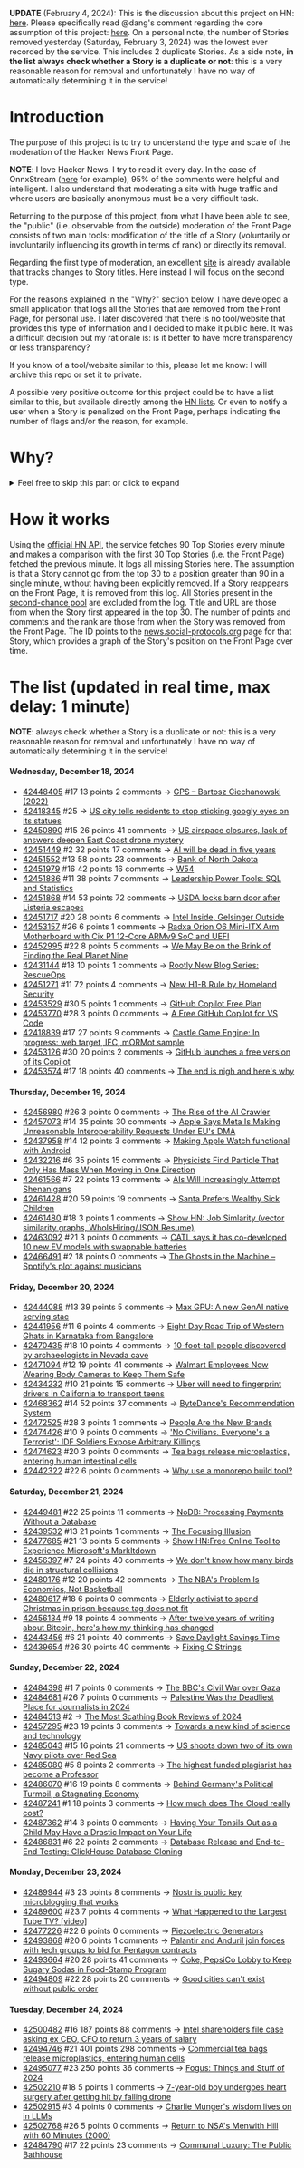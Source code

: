**UPDATE** (February 4, 2024): This is the discussion about this project on HN: [here](https://news.ycombinator.com/item?id=39230513). Please specifically read @dang's comment regarding the core assumption of this project: [here](https://news.ycombinator.com/item?id=39231537). On a personal note, the number of Stories removed yesterday (Saturday, February 3, 2024) was the lowest ever recorded by the service. This includes 2 duplicate Stories. As a side note, **in the list always check whether a Story is a duplicate or not**: this is a very reasonable reason for removal and unfortunately I have no way of automatically determining it in the service!

# Introduction

The purpose of this project is to try to understand the type and scale of the moderation of the Hacker News Front Page.

**NOTE**: I love Hacker News. I try to read it every day. In the case of OnnxStream ([here](https://news.ycombinator.com/item?id=37752632) for example), 95% of the comments were helpful and intelligent. I also understand that moderating a site with huge traffic and where users are basically anonymous must be a very difficult task.

Returning to the purpose of this project, from what I have been able to see, the "public" (i.e. observable from the outside) moderation of the Front Page consists of two main tools: modification of the title of a Story (voluntarily or involuntarily influencing its growth in terms of rank) or directly its removal.

Regarding the first type of moderation, an excellent [site](https://hackernewstitles.netlify.app/) is already available that tracks changes to Story titles. Here instead I will focus on the second type.

For the reasons explained in the "Why?" section below, I have developed a small application that logs all the Stories that are removed from the Front Page, for personal use. I later discovered that there is no tool/website that provides this type of information and I decided to make it public here. It was a difficult decision but my rationale is: is it better to have more transparency or less transparency?

If you know of a tool/website similar to this, please let me know: I will archive this repo or set it to private.

A possible very positive outcome for this project could be to have a list similar to this, but available directly among the [HN lists](https://news.ycombinator.com/lists). Or even to notify a user when a Story is penalized on the Front Page, perhaps indicating the number of flags and/or the reason, for example.

# Why?

<details>
<summary>Feel free to skip this part or click to expand</summary>

A friend of mine posted two Stories on Hacker News related to OnnxStream (31 days apart), the first related to SDXL Turbo support and the second related to TinyLlama and Mistral 7B support.

In the case of the [first](https://news.ycombinator.com/item?id=38646969), the Story was among the first on the Front Page, until its title was changed from "Stable Diffusion Turbo on a Raspberry Pi Zero 2 generates an image in 29 minutes" to "OnnxStream: Stable Diffusion XL 1.0 Base on a Raspberry Pi Zero 2". This effectively "killed" the Story. One user pointed out that the new title didn't reflect the spirit of the Story (thanks @practice9).

In the case of the [second](https://news.ycombinator.com/item?id=38991145), the Story was in third place on the Front Page, less than an hour after the submission. In this case it was simply removed from the Front Page.

Having discovered this, perplexed, I sent an email to the moderator. @dang, who was very kind and quick in his response, explained to me that the Story had been flagged by users even without being explicitly [flagged], and that he could therefore only hypothesize the causes of the flag. His hypothesis was that (some?) users might be fed up with news related to LLMs.

While I have no reason to doubt Daniel's good faith, it's hard to believe that HN users would be tired of LLM-related news.

So I decided to develop a small console application to determine the frequency of this phenomenon (actually I was also motivated by the prospect of writing some C# code, after more than 2 years of complete abstinence). I subsequently discovered that there were no tools/websites that monitored this specific phenomenon and I therefore decided to make it public here.

</details>

# How it works

Using the [official HN API](https://github.com/HackerNews/API), the service fetches 90 Top Stories every minute and makes a comparison with the first 30 Top Stories (i.e. the Front Page) fetched the previous minute. It logs all missing Stories here. The assumption is that a Story cannot go from the top 30 to a position greater than 90 in a single minute, without having been explicitly removed. If a Story reappears on the Front Page, it is removed from this log. All Stories present in the [second-chance pool](https://news.ycombinator.com/pool) are excluded from the log. Title and URL are those from when the Story first appeared in the top 30. The number of points and comments and the rank are those from when the Story was removed from the Front Page. The ID points to the [news.social-protocols.org](https://news.social-protocols.org) page for that Story, which provides a graph of the Story's position on the Front Page over time.

# The list (updated in real time, max delay: 1 minute)

**NOTE**: always check whether a Story is a duplicate or not: this is a very reasonable reason for removal and unfortunately I have no way of automatically determining it in the service!

#### **Wednesday, December 18, 2024**
<!-- HN:42448405:start -->
* [42448405](https://news.social-protocols.org/stats?id=42448405) #17 13 points 2 comments -> [GPS – Bartosz Ciechanowski (2022)](https://ciechanow.ski/gps/)<!-- HN:42448405:end --><!-- HN:42418345:start -->
* [42418345](https://news.social-protocols.org/stats?id=42418345) #25 -> [US city tells residents to stop sticking googly eyes on its statues](https://news.sky.com/story/us-city-tells-residents-to-stop-sticking-googly-eyes-on-its-statues-13273478)<!-- HN:42418345:end --><!-- HN:42450890:start -->
* [42450890](https://news.social-protocols.org/stats?id=42450890) #15 26 points 41 comments -> [US airspace closures, lack of answers deepen East Coast drone mystery](https://www.theregister.com/2024/12/17/mystery_drone_sightings/)<!-- HN:42450890:end --><!-- HN:42451449:start -->
* [42451449](https://news.social-protocols.org/stats?id=42451449) #2 32 points 17 comments -> [AI will be dead in five years](https://erikgahner.dk/2024/ai-will-be-dead-in-five-years/)<!-- HN:42451449:end --><!-- HN:42451552:start -->
* [42451552](https://news.social-protocols.org/stats?id=42451552) #13 58 points 23 comments -> [Bank of North Dakota](https://en.wikipedia.org/wiki/Bank_of_North_Dakota)<!-- HN:42451552:end --><!-- HN:42451979:start -->
* [42451979](https://news.social-protocols.org/stats?id=42451979) #16 42 points 16 comments -> [W54](https://en.wikipedia.org/wiki/W54)<!-- HN:42451979:end --><!-- HN:42451886:start -->
* [42451886](https://news.social-protocols.org/stats?id=42451886) #11 38 points 7 comments -> [Leadership Power Tools: SQL and Statistics](https://matt.blwt.io/post/leadership-power-tools-sql-and-statistics/)<!-- HN:42451886:end --><!-- HN:42451868:start -->
* [42451868](https://news.social-protocols.org/stats?id=42451868) #14 53 points 72 comments -> [USDA locks barn door after Listeria escapes](https://efoodalert.com/2024/12/17/usda-locks-barn-door-after-listeria-escapes/)<!-- HN:42451868:end --><!-- HN:42451717:start -->
* [42451717](https://news.social-protocols.org/stats?id=42451717) #20 28 points 6 comments -> [Intel Inside, Gelsinger Outside](https://spyglass.org/intel-outside-gelsinger/)<!-- HN:42451717:end --><!-- HN:42453157:start -->
* [42453157](https://news.social-protocols.org/stats?id=42453157) #26 6 points 1 comments -> [Radxa Orion O6 Mini-ITX Arm Motherboard with Cix P1 12-Core ARMv9 SoC and UEFI](https://www.cnx-software.com/2024/12/18/radxa-orion-o6-mini-itx-motherboard-is-powered-by-cix-p1-12-core-armv9-soc-with-a-30-tops-ai-accelerator/)<!-- HN:42453157:end --><!-- HN:42452995:start -->
* [42452995](https://news.social-protocols.org/stats?id=42452995) #22 8 points 5 comments -> [We May Be on the Brink of Finding the Real Planet Nine](https://www.scientificamerican.com/article/if-planet-nine-exists-well-find-it-soon/)<!-- HN:42452995:end --><!-- HN:42431144:start -->
* [42431144](https://news.social-protocols.org/stats?id=42431144) #18 10 points 1 comments -> [Rootly New Blog Series: RescueOps](https://rootly.com/blog/new-blog-series-rescueops)<!-- HN:42431144:end --><!-- HN:42451271:start -->
* [42451271](https://news.social-protocols.org/stats?id=42451271) #11 72 points 4 comments -> [New H1-B Rule by Homeland Security](https://twitter.com/FedericoNoemie/status/1869381822637133842)<!-- HN:42451271:end --><!-- HN:42453529:start -->
* [42453529](https://news.social-protocols.org/stats?id=42453529) #30 5 points 1 comments -> [GitHub Copilot Free Plan](https://github.com/features/copilot/plans)<!-- HN:42453529:end --><!-- HN:42453770:start -->
* [42453770](https://news.social-protocols.org/stats?id=42453770) #28 3 points 0 comments -> [A Free GitHub Copilot for VS Code](https://code.visualstudio.com/blogs/2024/12/18/free-github-copilot)<!-- HN:42453770:end --><!-- HN:42418839:start -->
* [42418839](https://news.social-protocols.org/stats?id=42418839) #17 27 points 9 comments -> [Castle Game Engine: In progress: web target, IFC, mORMot sample](https://castle-engine.io/wp/2024/11/30/in-progress-web-target-ifc-mormot-sample/)<!-- HN:42418839:end --><!-- HN:42453126:start -->
* [42453126](https://news.social-protocols.org/stats?id=42453126) #30 20 points 2 comments -> [GitHub launches a free version of its Copilot](https://techcrunch.com/2024/12/18/github-launches-a-free-version-of-its-copilot/)<!-- HN:42453126:end --><!-- HN:42453574:start -->
* [42453574](https://news.social-protocols.org/stats?id=42453574) #17 18 points 40 comments -> [The end is nigh and here's why](https://www.experimental-history.com/p/the-end-is-nigh-and-heres-why)<!-- HN:42453574:end -->
#### **Thursday, December 19, 2024**
<!-- HN:42456980:start -->
* [42456980](https://news.social-protocols.org/stats?id=42456980) #26 3 points 0 comments -> [The Rise of the AI Crawler](https://vercel.com/blog/the-rise-of-the-ai-crawler)<!-- HN:42456980:end --><!-- HN:42457073:start -->
* [42457073](https://news.social-protocols.org/stats?id=42457073) #14 35 points 30 comments -> [Apple Says Meta Is Making Unreasonable Interoperability Requests Under EU's DMA](https://www.macrumors.com/2024/12/18/apple-meta-interoperability-requests-dma/)<!-- HN:42457073:end --><!-- HN:42437958:start -->
* [42437958](https://news.social-protocols.org/stats?id=42437958) #14 12 points 3 comments -> [Making Apple Watch functional with Android](https://github.com/abishekmuthian/apple-watch-with-android)<!-- HN:42437958:end --><!-- HN:42432216:start -->
* [42432216](https://news.social-protocols.org/stats?id=42432216) #6 35 points 15 comments -> [Physicists Find Particle That Only Has Mass When Moving in One Direction](https://www.sciencealert.com/physicists-find-particle-that-only-has-mass-when-moving-in-one-direction)<!-- HN:42432216:end --><!-- HN:42461566:start -->
* [42461566](https://news.social-protocols.org/stats?id=42461566) #7 22 points 13 comments -> [AIs Will Increasingly Attempt Shenanigans](https://www.lesswrong.com/posts/v7iepLXH2KT4SDEvB/ais-will-increasingly-attempt-shenanigans)<!-- HN:42461566:end --><!-- HN:42461428:start -->
* [42461428](https://news.social-protocols.org/stats?id=42461428) #20 59 points 19 comments -> [Santa Prefers Wealthy Sick Children](https://taylor.town/santa-prefers)<!-- HN:42461428:end --><!-- HN:42461480:start -->
* [42461480](https://news.social-protocols.org/stats?id=42461480) #18 3 points 1 comments -> [Show HN: Job Simlarity (vector similarity graphs, WhoIsHiring/JSON Resume)](https://registry.jsonresume.org/job-similarity)<!-- HN:42461480:end --><!-- HN:42463092:start -->
* [42463092](https://news.social-protocols.org/stats?id=42463092) #21 3 points 0 comments -> [CATL says it has co-developed 10 new EV models with swappable batteries](https://www.reuters.com/business/energy/catl-says-it-will-build-over-1000-battery-swapping-stations-2025-2024-12-18/)<!-- HN:42463092:end --><!-- HN:42466491:start -->
* [42466491](https://news.social-protocols.org/stats?id=42466491) #2 18 points 0 comments -> [The Ghosts in the Machine – Spotify's plot against musicians](https://harpers.org/archive/2025/01/the-ghosts-in-the-machine-liz-pelly-spotify-musicians/)<!-- HN:42466491:end -->
#### **Friday, December 20, 2024**
<!-- HN:42444088:start -->
* [42444088](https://news.social-protocols.org/stats?id=42444088) #13 39 points 5 comments -> [Max GPU: A new GenAI native serving stac](https://www.modular.com/blog/introducing-max-24-6-a-gpu-native-generative-ai-platform)<!-- HN:42444088:end --><!-- HN:42441956:start -->
* [42441956](https://news.social-protocols.org/stats?id=42441956) #11 6 points 4 comments -> [Eight Day Road Trip of Western Ghats in Karnataka from Bangalore](https://travelswithpriyanka.substack.com/p/8-day-road-trip-of-western-ghats)<!-- HN:42441956:end --><!-- HN:42470435:start -->
* [42470435](https://news.social-protocols.org/stats?id=42470435) #18 10 points 4 comments -> [10-foot-tall people discovered by archaeologists in Nevada cave](https://www.msn.com/en-gb/news/world/10-foot-tall-people-discovered-by-archaeologists-in-nevada-cave/ar-BB1oQVZ2)<!-- HN:42470435:end --><!-- HN:42471094:start -->
* [42471094](https://news.social-protocols.org/stats?id=42471094) #12 19 points 41 comments -> [Walmart Employees Now Wearing Body Cameras to Keep Them Safe](https://petapixel.com/2024/12/19/walmart-employees-now-wearing-body-cameras-to-keep-them-safe/)<!-- HN:42471094:end --><!-- HN:42434232:start -->
* [42434232](https://news.social-protocols.org/stats?id=42434232) #10 21 points 15 comments -> [Uber will need to fingerprint drivers in California to transport teens](https://techcrunch.com/2024/12/05/uber-will-need-to-fingerprint-drivers-in-california-to-transport-teens/)<!-- HN:42434232:end --><!-- HN:42468362:start -->
* [42468362](https://news.social-protocols.org/stats?id=42468362) #14 52 points 37 comments -> [ByteDance's Recommendation System](https://github.com/bytedance/monolith)<!-- HN:42468362:end --><!-- HN:42472525:start -->
* [42472525](https://news.social-protocols.org/stats?id=42472525) #28 3 points 1 comments -> [People Are the New Brands](https://www.profgalloway.com/people-are-the-new-brands/)<!-- HN:42472525:end --><!-- HN:42474426:start -->
* [42474426](https://news.social-protocols.org/stats?id=42474426) #10 9 points 0 comments -> ['No Civilians. Everyone's a Terrorist': IDF Soldiers Expose Arbitrary Killings](https://www.haaretz.com/israel-news/2024-12-18/ty-article-magazine/.premium/idf-soldiers-expose-arbitrary-killings-and-rampant-lawlessness-in-gazas-netzarim-corridor/00000193-da7f-de86-a9f3-fefff2e50000)<!-- HN:42474426:end --><!-- HN:42474623:start -->
* [42474623](https://news.social-protocols.org/stats?id=42474623) #20 3 points 0 comments -> [Tea bags release microplastics, entering human intestinal cells](https://medicalxpress.com/news/2024-12-commercial-tea-bags-millions-microplastics.html)<!-- HN:42474623:end --><!-- HN:42442322:start -->
* [42442322](https://news.social-protocols.org/stats?id=42442322) #22 6 points 0 comments -> [Why use a monorepo build tool?](https://mill-build.org/blog/2-monorepo-build-tool.html)<!-- HN:42442322:end -->
#### **Saturday, December 21, 2024**<!-- HN:42449481:start -->
* [42449481](https://news.social-protocols.org/stats?id=42449481) #22 25 points 11 comments -> [NoDB: Processing Payments Without a Database](https://news.alvaroduran.com/p/nodb-processing-payments-without)<!-- HN:42449481:end --><!-- HN:42439532:start -->
* [42439532](https://news.social-protocols.org/stats?id=42439532) #13 21 points 1 comments -> [The Focusing Illusion](https://www.optimallyirrational.com/p/the-focusing-illusion)<!-- HN:42439532:end --><!-- HN:42477685:start -->
* [42477685](https://news.social-protocols.org/stats?id=42477685) #21 13 points 5 comments -> [Show HN:Free Online Tool to Experience Microsoft's MarkItdown](https://markitdown.pro)<!-- HN:42477685:end --><!-- HN:42456397:start -->
* [42456397](https://news.social-protocols.org/stats?id=42456397) #7 24 points 40 comments -> [We don't know how many birds die in structural collisions](https://robertvanwey.substack.com/p/evaluating-avian-deaths-by-collision)<!-- HN:42456397:end --><!-- HN:42480176:start -->
* [42480176](https://news.social-protocols.org/stats?id=42480176) #12 20 points 42 comments -> [The NBA's Problem Is Economics, Not Basketball](https://www.bloomberg.com/opinion/articles/2024-12-18/nba-cup-the-league-s-problem-is-economics-not-basketball)<!-- HN:42480176:end --><!-- HN:42480617:start -->
* [42480617](https://news.social-protocols.org/stats?id=42480617) #18 6 points 0 comments -> [Elderly activist to spend Christmas in prison because tag does not fit](https://www.theguardian.com/society/2024/dec/21/elderly-activist-to-spend-christmas-in-prison-because-tag-does-not-fit)<!-- HN:42480617:end --><!-- HN:42456134:start -->
* [42456134](https://news.social-protocols.org/stats?id=42456134) #9 18 points 4 comments -> [After twelve years of writing about Bitcoin, here's how my thinking has changed](http://jpkoning.blogspot.com/2024/12/after-twelve-years-of-writing-about.html)<!-- HN:42456134:end --><!-- HN:42443456:start -->
* [42443456](https://news.social-protocols.org/stats?id=42443456) #6 21 points 40 comments -> [Save Daylight Savings Time](https://www.natesilver.net/p/save-daylight-savings-time)<!-- HN:42443456:end --><!-- HN:42439654:start -->
* [42439654](https://news.social-protocols.org/stats?id=42439654) #26 30 points 40 comments -> [Fixing C Strings](https://thasso.xyz/2024/12/16/fixing-c-strings.html)<!-- HN:42439654:end -->
#### **Sunday, December 22, 2024**<!-- HN:42484398:start -->
* [42484398](https://news.social-protocols.org/stats?id=42484398) #1 7 points 0 comments -> [The BBC's Civil War over Gaza](https://www.dropsitenews.com/p/bbc-civil-war-gaza-israel-biased-coverage)<!-- HN:42484398:end --><!-- HN:42484681:start -->
* [42484681](https://news.social-protocols.org/stats?id=42484681) #26 7 points 0 comments -> [Palestine Was the Deadliest Place for Journalists in 2024](https://rsf.org/en/rsf-s-2024-round-journalism-suffers-exorbitant-human-cost-due-conflicts-and-repressive-regimes)<!-- HN:42484681:end --><!-- HN:42484513:start -->
* [42484513](https://news.social-protocols.org/stats?id=42484513) #2 -> [The Most Scathing Book Reviews of 2024](https://lithub.com/the-most-scathing-book-reviews-of-2024/)<!-- HN:42484513:end --><!-- HN:42457295:start -->
* [42457295](https://news.social-protocols.org/stats?id=42457295) #23 19 points 3 comments -> [Towards a new kind of science and technology](https://scottlocklin.wordpress.com/2024/12/18/towards-a-new-kind-of-science-and-technology/)<!-- HN:42457295:end --><!-- HN:42485043:start -->
* [42485043](https://news.social-protocols.org/stats?id=42485043) #15 16 points 21 comments -> [US shoots down two of its own Navy pilots over Red Sea](https://www.theguardian.com/us-news/2024/dec/22/us-shoots-down-two-of-its-own-navy-pilots-over-red-sea-in-apparent-friendly-fire-incident)<!-- HN:42485043:end --><!-- HN:42485080:start -->
* [42485080](https://news.social-protocols.org/stats?id=42485080) #5 8 points 2 comments -> [The highest funded plagiarist has become a Professor](https://tinimini2.wordpress.com/2024/12/22/plagiarism-can-lead-to-professorship/)<!-- HN:42485080:end --><!-- HN:42486070:start -->
* [42486070](https://news.social-protocols.org/stats?id=42486070) #16 19 points 8 comments -> [Behind Germany's Political Turmoil, a Stagnating Economy](https://www.nytimes.com/2024/12/17/world/europe/germany-government-collapse-economy.html)<!-- HN:42486070:end --><!-- HN:42487241:start -->
* [42487241](https://news.social-protocols.org/stats?id=42487241) #1 18 points 3 comments -> [How much does The Cloud really cost?](https://baremetalsavings.com/)<!-- HN:42487241:end --><!-- HN:42487362:start -->
* [42487362](https://news.social-protocols.org/stats?id=42487362) #14 3 points 0 comments -> [Having Your Tonsils Out as a Child May Have a Drastic Impact on Your Life](https://www.sciencealert.com/having-your-tonsils-out-as-a-child-may-have-a-drastic-impact-on-your-life)<!-- HN:42487362:end --><!-- HN:42486831:start -->
* [42486831](https://news.social-protocols.org/stats?id=42486831) #6 22 points 2 comments -> [Database Release and End-to-End Testing: ClickHouse Database Cloning](https://qingant.notion.site/Database-Release-and-End-to-End-Testing-Bringing-Modern-Software-Development-Best-Practices-to-the--54b34a0736024e97a6b5db819b4708dd)<!-- HN:42486831:end -->
#### **Monday, December 23, 2024**
<!-- HN:42489944:start -->
* [42489944](https://news.social-protocols.org/stats?id=42489944) #3 23 points 8 comments -> [Nostr is public key microblogging that works](https://github.com/nostr-protocol/nips/blob/master/01.md)<!-- HN:42489944:end --><!-- HN:42489600:start -->
* [42489600](https://news.social-protocols.org/stats?id=42489600) #23 7 points 4 comments -> [What Happened to the Largest Tube TV? [video]](https://www.youtube.com/watch?v=JfZxOuc9Qwk)<!-- HN:42489600:end --><!-- HN:42477226:start -->
* [42477226](https://news.social-protocols.org/stats?id=42477226) #22 6 points 0 comments -> [Piezoelectric Generators](https://www.americanpiezo.com/knowledge-center/piezo-theory/generators/)<!-- HN:42477226:end --><!-- HN:42493868:start -->
* [42493868](https://news.social-protocols.org/stats?id=42493868) #20 6 points 1 comments -> [Palantir and Anduril join forces with tech groups to bid for Pentagon contracts](https://www.ft.com/content/6cfdfe2b-6872-4963-bde8-dc6c43be5093)<!-- HN:42493868:end --><!-- HN:42493664:start -->
* [42493664](https://news.social-protocols.org/stats?id=42493664) #20 28 points 41 comments -> [Coke, PepsiCo Lobby to Keep Sugary Sodas in Food-Stamp Program](https://www.wsj.com/politics/policy/rfk-jr-soda-snap-food-stamps-coke-pepsi-9bd9a872)<!-- HN:42493664:end --><!-- HN:42494809:start -->
* [42494809](https://news.social-protocols.org/stats?id=42494809) #22 28 points 20 comments -> [Good cities can't exist without public order](https://www.noahpinion.blog/p/good-cities-cant-exist-without-public)<!-- HN:42494809:end -->
#### **Tuesday, December 24, 2024**
<!-- HN:42500482:start -->
* [42500482](https://news.social-protocols.org/stats?id=42500482) #16 187 points 88 comments -> [Intel shareholders file case asking ex CEO, CFO to return 3 years of salary](https://www.cfodive.com/news/intel-shareholders-yank-exceo-cfo-compensation-foundry/736193/)<!-- HN:42500482:end --><!-- HN:42494746:start -->
* [42494746](https://news.social-protocols.org/stats?id=42494746) #21 401 points 298 comments -> [Commercial tea bags release microplastics, entering human cells](https://medicalxpress.com/news/2024-12-commercial-tea-bags-millions-microplastics.html)<!-- HN:42494746:end --><!-- HN:42495077:start -->
* [42495077](https://news.social-protocols.org/stats?id=42495077) #23 250 points 36 comments -> [Fogus: Things and Stuff of 2024](https://blog.fogus.me/2024/12/23/the-best-things-and-stuff-of-2024/)<!-- HN:42495077:end --><!-- HN:42502210:start -->
* [42502210](https://news.social-protocols.org/stats?id=42502210) #18 5 points 1 comments -> [7-year-old boy undergoes heart surgery after getting hit by falling drone](https://www.cbsnews.com/news/florida-holiday-show-drone-collision-orlando/)<!-- HN:42502210:end --><!-- HN:42502915:start -->
* [42502915](https://news.social-protocols.org/stats?id=42502915) #3 4 points 0 comments -> [Charlie Munger's wisdom lives on in LLMs](https://bren.blog/charlie-munger-lives-on-in-llms)<!-- HN:42502915:end --><!-- HN:42502768:start -->
* [42502768](https://news.social-protocols.org/stats?id=42502768) #26 5 points 0 comments -> [Return to NSA's Menwith Hill with 60 Minutes (2000)](https://cryptome.org/menwith-mn60.htm)<!-- HN:42502768:end --><!-- HN:42484790:start -->
* [42484790](https://news.social-protocols.org/stats?id=42484790) #17 22 points 23 comments -> [Communal Luxury: The Public Bathhouse](https://solar.lowtechmagazine.com/2024/09/communal-luxury-the-public-bathhouse/)<!-- HN:42484790:end -->